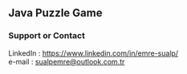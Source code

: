 ## Java Puzzle Game



### Support or Contact

LinkedIn : https://www.linkedin.com/in/emre-sualp/ <br/>
e-mail : sualpemre@outlook.com.tr 
